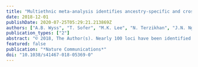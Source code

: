 ```yaml
---
title: "Multiethnic meta-analysis identifies ancestry-specific and cross-ancestry loci for pulmonary function"
date: 2018-12-01
publishDate: 2020-07-25T05:29:21.213869Z
authors: ["A.B. Wyss", "T. Sofer", "M.K. Lee", "N. Terzikhan", "J.N. Nguyen", "L. Lahousse", "J.C. Latourelle", "A.V. Smith", "T.M. Bartz", "M.F. Feitosa", "W. Gao", "T.S. Ahluwalia", "W. Tang", "C. Oldmeadow", "Q. Duan", "K. de Jong", "M.K. Wojczynski", "X.Q. Wang", "R. Noordam", "F.P. Hartwig", "V.E. Jackson", "T. Wang", "M. Obeidat", "B.D. Hobbs", "T. Huan", "H. Gui", "M.M. Parker", "D. Hu", "L.S. Mogil", "G. Kichaev", "J. Jin", "M. Graff", "T.B. Harris", "R. Kalhan", "S.R. Heckbert", "L. Paternoster", "K.M. Burkart", "Y. Liu", "E.G. Holliday", "J.G. Wilson", "J.M. Vonk", "J.L. Sanders", "R.G. Barr", "R. de Mutsert", "A.M.B. Menezes", "H.H.H. Adams", "M. van den Berge", "R. Joehanes", "A.M. Levin", "J. Liberto", "L.J. Launer", "A.C. Morrison", "C.M. Sitlani", "J.C. Celedón", "S.B. Kritchevsky", "R.J. Scott", "K. Christensen", "J.I. Rotter", "T.N. Bonten", "F.C. Wehrmeister", "Y. Bossé", "S. Xiao", "S. Oh", "N. Franceschini", "J.A. Brody", "R.C. Kaplan", "K. Lohman", "M. McEvoy", "M.A. Province", "F.R. Rosendaal", "K.D. Taylor", "D.C. Nickle", "L.K. Williams", "E.G. Burchard", "H.E. Wheeler", "D.D. Sin", "V. Gudnason", "K.E. North", "M. Fornage", "B.M. Psaty"]
publication_types: ["2"]
abstract: "© 2018, The Author(s). Nearly 100 loci have been identified for pulmonary function, almost exclusively in studies of European ancestry populations. We extend previous research by meta-analyzing genome-wide association studies of 1000 Genomes imputed variants in relation to pulmonary function in a multiethnic population of 90,715 individuals of European (N = 60,552), African (N = 8429), Asian (N = 9959), and Hispanic/Latino (N = 11,775) ethnicities. We identify over 50 additional loci at genome-wide significance in ancestry-specific or multiethnic meta-analyses. Using recent fine-mapping methods incorporating functional annotation, gene expression, and differences in linkage disequilibrium between ethnicities, we further shed light on potential causal variants and genes at known and newly identified loci. Several of the novel genes encode proteins with predicted or established drug targets, including KCNK2 and CDK12. Our study highlights the utility of multiethnic and integrative genomics approaches to extend existing knowledge of the genetics of lung function and clinical relevance of implicated loci."
featured: false
publication: "*Nature Communications*"
doi: "10.1038/s41467-018-05369-0"
---
```


